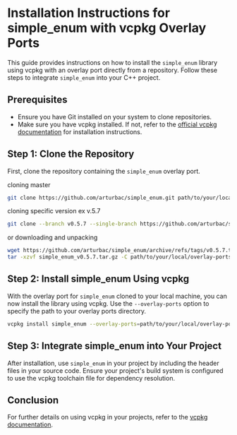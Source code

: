 
# Installation Instructions for simple_enum with vcpkg Overlay Ports

This guide provides instructions on how to install the `simple_enum` library using vcpkg with an overlay port directly from a repository. Follow these steps to integrate `simple_enum` into your C++ project.

## Prerequisites

- Ensure you have Git installed on your system to clone repositories.
- Make sure you have vcpkg installed. If not, refer to the [official vcpkg documentation](https://github.com/microsoft/vcpkg) for installation instructions.

## Step 1: Clone the Repository

First, clone the repository containing the `simple_enum` overlay port.

cloning master
```bash
git clone https://github.com/arturbac/simple_enum.git path/to/your/local/overlay-ports-directory
```

cloning specific version ex v.5.7

```bash
git clone --branch v0.5.7 --single-branch https://github.com/arturbac/simple_enum.git path/to/your/local/overlay-ports-directory
```
 or downloading and unpacking

```bash
wget https://github.com/arturbac/simple_enum/archive/refs/tags/v0.5.7.tar.gz -O simple_enum_v0.5.7.tar.gz
tar -xzvf simple_enum_v0.5.7.tar.gz -C path/to/your/local/overlay-ports-directory
```

## Step 2: Install simple_enum Using vcpkg

With the overlay port for `simple_enum` cloned to your local machine, you can now install the library using vcpkg. Use the `--overlay-ports` option to specify the path to your overlay ports directory.

```bash
vcpkg install simple_enum --overlay-ports=path/to/your/local/overlay-ports-directory
```

## Step 3: Integrate simple_enum into Your Project

After installation, use `simple_enum` in your project by including the header files in your source code. Ensure your project's build system is configured to use the vcpkg toolchain file for dependency resolution.

## Conclusion

For further details on using vcpkg in your projects, refer to the [vcpkg documentation](https://github.com/microsoft/vcpkg).

